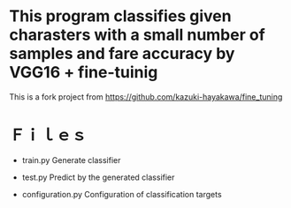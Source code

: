 # This program classifies given charasters with a small number of samples and fare accuracy by VGG16 + fine-tuinig

This is a fork project from https://github.com/kazuki-hayakawa/fine_tuning

# Ｆｉｌｅｓ

* train.py
Generate classifier

* test.py
Predict by the generated classifier

* configuration.py
Configuration of classification targets
